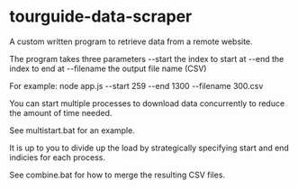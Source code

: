 # tourguide-data-scraper

A custom written program to retrieve data from a remote website.

The program takes three parameters
--start     the index to start at
--end       the index to end at
--filename  the output file name (CSV)

For example:
node app.js --start 259 --end 1300 --filename 300.csv

You can start multiple processes to download data concurrently to reduce the amount of time needed.

See multistart.bat for an example.  

It is up to you to divide up the load by strategically specifying start and end indicies for each process.

See combine.bat for how to merge the resulting CSV files.